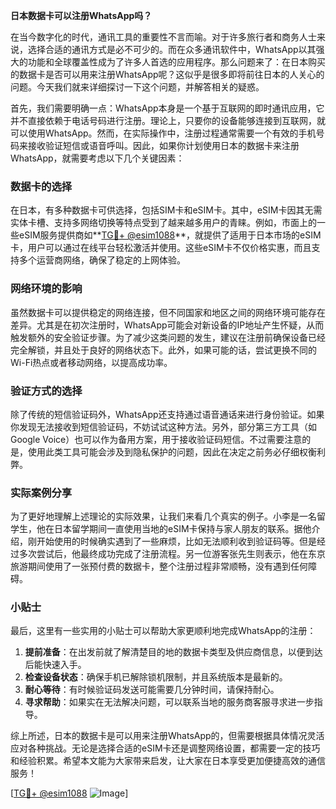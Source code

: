 **日本数据卡可以注册WhatsApp吗？**

在当今数字化的时代，通讯工具的重要性不言而喻。对于许多旅行者和商务人士来说，选择合适的通讯方式是必不可少的。而在众多通讯软件中，WhatsApp以其强大的功能和全球覆盖性成为了许多人首选的应用程序。那么问题来了：在日本购买的数据卡是否可以用来注册WhatsApp呢？这似乎是很多即将前往日本的人关心的问题。今天我们就来详细探讨一下这个问题，并解答相关的疑惑。

首先，我们需要明确一点：WhatsApp本身是一个基于互联网的即时通讯应用，它并不直接依赖于电话号码进行注册。理论上，只要你的设备能够连接到互联网，就可以使用WhatsApp。然而，在实际操作中，注册过程通常需要一个有效的手机号码来接收验证短信或语音呼叫。因此，如果你计划使用日本的数据卡来注册WhatsApp，就需要考虑以下几个关键因素：

### 数据卡的选择

在日本，有多种数据卡可供选择，包括SIM卡和eSIM卡。其中，eSIM卡因其无需实体卡槽、支持多网络切换等特点受到了越来越多用户的青睐。例如，市面上的一些eSIM服务提供商如**[TG💪+ @esim1088](https://t.me/s/esim1088)**，就提供了适用于日本市场的eSIM卡，用户可以通过在线平台轻松激活并使用。这些eSIM卡不仅价格实惠，而且支持多个运营商网络，确保了稳定的上网体验。

### 网络环境的影响

虽然数据卡可以提供稳定的网络连接，但不同国家和地区之间的网络环境可能存在差异。尤其是在初次注册时，WhatsApp可能会对新设备的IP地址产生怀疑，从而触发额外的安全验证步骤。为了减少这类问题的发生，建议在注册前确保设备已经完全解锁，并且处于良好的网络状态下。此外，如果可能的话，尝试更换不同的Wi-Fi热点或者移动网络，以提高成功率。

### 验证方式的选择

除了传统的短信验证码外，WhatsApp还支持通过语音通话来进行身份验证。如果你发现无法接收到短信验证码，不妨试试这种方法。另外，部分第三方工具（如Google Voice）也可以作为备用方案，用于接收验证码短信。不过需要注意的是，使用此类工具可能会涉及到隐私保护的问题，因此在决定之前务必仔细权衡利弊。

### 实际案例分享

为了更好地理解上述理论的实际效果，让我们来看几个真实的例子。小李是一名留学生，他在日本留学期间一直使用当地的eSIM卡保持与家人朋友的联系。据他介绍，刚开始使用的时候确实遇到了一些麻烦，比如无法顺利收到验证码等。但是经过多次尝试后，他最终成功完成了注册流程。另一位游客张先生则表示，他在东京旅游期间使用了一张预付费的数据卡，整个注册过程非常顺畅，没有遇到任何障碍。

### 小贴士

最后，这里有一些实用的小贴士可以帮助大家更顺利地完成WhatsApp的注册：

1. **提前准备**：在出发前就了解清楚目的地的数据卡类型及供应商信息，以便到达后能快速入手。
2. **检查设备状态**：确保手机已解除锁机限制，并且系统版本是最新的。
3. **耐心等待**：有时候验证码发送可能需要几分钟时间，请保持耐心。
4. **寻求帮助**：如果实在无法解决问题，可以联系当地的服务商客服寻求进一步指导。

综上所述，日本的数据卡是可以用来注册WhatsApp的，但需要根据具体情况灵活应对各种挑战。无论是选择合适的eSIM卡还是调整网络设置，都需要一定的技巧和经验积累。希望本文能为大家带来启发，让大家在日本享受更加便捷高效的通信服务！

[[TG💪+ @esim1088](https://t.me/s/esim1088) ![Image](https://i.postimg.cc/4NQfJmqS/Snipaste-2025-05-13-00-14-12.png)]
